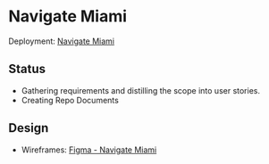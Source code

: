 # Navigate Miami

Deployment: [Navigate Miami](http://navigatemiami.herokuapp.com)


## Status

- Gathering requirements and distilling the scope into user stories.
- Creating Repo Documents

## Design

- Wireframes: [Figma - Navigate Miami](https://www.figma.com/file/DBQ7wPgmqfmaMZYRZ9yd1lDz/NavigateMiami)
